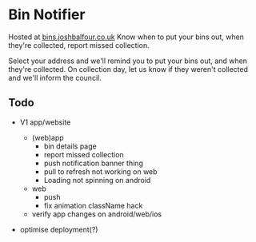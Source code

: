 # Bin Notifier
Hosted at [bins.joshbalfour.co.uk](https://bins.joshbalfour.co.uk)
Know when to put your bins out, when they're collected, report missed collection.

Select your address and we'll remind you to put your bins out, and when they're collected.
On collection day, let us know if they weren't collected and we'll inform the council.

## Todo

* V1 app/website
  * (web)app
    * bin details page
    * report missed collection
    * push notification banner thing
    * pull to refresh not working on web
    * Loading not spinning on android
  * web
    * push
    * fix animation className hack
  * verify app changes on android/web/ios

* optimise deployment(?)